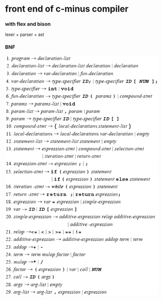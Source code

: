# front end of c-minus compiler
### with flex and bison
lexer + parser + ast

### BNF
![](BNF/1.png)
![](BNF/2.png)
